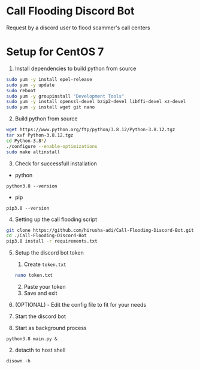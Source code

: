 # Call Flooding Discord Bot

Request by a discord user to flood scammer's call centers

# Setup for CentOS 7

1. Install dependencies to build python from source
```bash
sudo yum -y install epel-release
sudo yum -y update
sudo reboot
sudo yum -y groupinstall "Development Tools"
sudo yum -y install openssl-devel bzip2-devel libffi-devel xz-devel
sudo yum -y install wget git nano
```

2. Build python from source
```bash
wget https://www.python.org/ftp/python/3.8.12/Python-3.8.12.tgz
tar xvf Python-3.8.12.tgz
cd Python-3.8*/
./configure --enable-optimizations
sudo make altinstall
```

3. Check for successfull installation

- python
```
python3.8 --version
```

- pip
```
pip3.8 --version
```

4. Setting up the call flooding script

```bash
git clone https://github.com/hirusha-adi/Call-Flooding-Discord-Bot.git
cd ./Call-Flooding-Discord-Bot
pip3.8 install -r requirements.txt
```

5. Setup the discord bot token
    1. Create `token.txt`
    ```bash
    nano token.txt
    ```
    2. Paste your token
    3. Save and exit


6. (OPTIONAL) - Edit the config file to fit for your needs

7. Start the discord bot

1. Start as background process
```
python3.8 main.py &
```

2. detacth to host shell

```
disown -h
```






